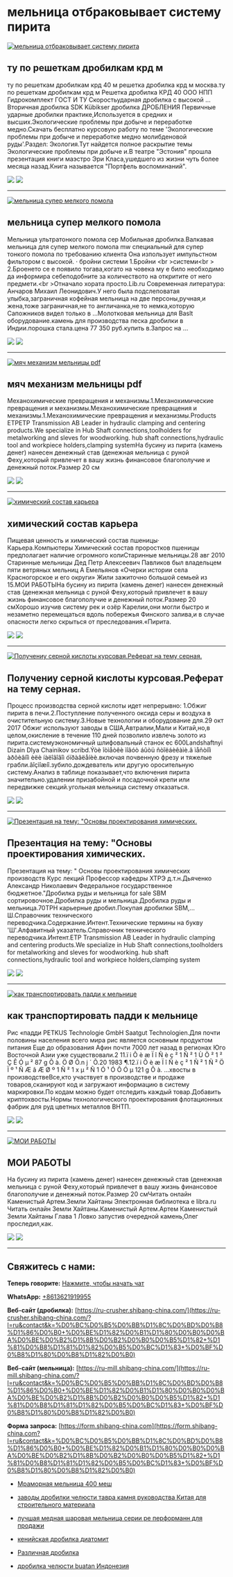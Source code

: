 # мельница отбраковывает систему пирита

<a href="https://swt.shibang-china.com/?l=ru&img&k=%D0%BC%D0%B5%D0%BB%D1%8C%D0%BD%D0%B8%D1%86%D0%B0+%D0%BE%D1%82%D0%B1%D1%80%D0%B0%D0%BA%D0%BE%D0%B2%D1%8B%D0%B2%D0%B0%D0%B5%D1%82+%D1%81%D0%B8%D1%81%D1%82%D0%B5%D0%BC%D1%83+%D0%BF%D0%B8%D1%80%D0%B8%D1%82%D0%B0" target="_blank">![мельница отбраковывает систему пирита](http://static.shibang-china.com/all-800x300/149.jpg)</a>

## ту по решеткам дробилкам крд м
ту по решеткам дробилкам крд 40 м решетка дробилка крд м москва.ту по решеткам дробилкам крд м Решетка дробилка КРД 40 ООО НПП Гидрокомплект ГОСТ И ТУ Скоростьударная дробилка с высокой … Вторичная дробилка SDK K&#252;bikser дробилка ДРОБЛЕНИЯ Первичные ударные дробилки практике,Используется в средних и высших.Экологические проблемы при добыче и переработке медно.Скачать бесплатно курсовую работу по теме 'Экологические проблемы при добыче и переработке медно молибденовой руды'.Раздел: Экология.Тут найдется полное раскрытие темы Экологические проблемы при добыче и.В театре &quot;Эстония&quot; прошла презентация книги маэстро Эри Класа,ушедшего из жизни чуть более месяца назад.Книга называется &quot;Портфель воспоминаний&quot;.


<a href="https://whatsapp.shibangsoft.com/WhatsApp.php" target="_blank" title="WhatsApp">![](http://static.shibang-china.com/icon/whatsapp.png)</a> <a href="https://swt.shibang-china.com/?l=ru&icon&k=%D0%BC%D0%B5%D0%BB%D1%8C%D0%BD%D0%B8%D1%86%D0%B0+%D0%BE%D1%82%D0%B1%D1%80%D0%B0%D0%BA%D0%BE%D0%B2%D1%8B%D0%B2%D0%B0%D0%B5%D1%82+%D1%81%D0%B8%D1%81%D1%82%D0%B5%D0%BC%D1%83+%D0%BF%D0%B8%D1%80%D0%B8%D1%82%D0%B0" target="_blank">![](http://static.shibang-china.com/icon/chat-ru.png)</a>

---

<a href="https://swt.shibang-china.com/?l=ru&img&k=%D0%BC%D0%B5%D0%BB%D1%8C%D0%BD%D0%B8%D1%86%D0%B0+%D0%BE%D1%82%D0%B1%D1%80%D0%B0%D0%BA%D0%BE%D0%B2%D1%8B%D0%B2%D0%B0%D0%B5%D1%82+%D1%81%D0%B8%D1%81%D1%82%D0%B5%D0%BC%D1%83+%D0%BF%D0%B8%D1%80%D0%B8%D1%82%D0%B0" target="_blank">![мельница супер мелкого помола](http://static.shibang-china.com/all-800x300/584.jpg)</a>

## мельница супер мелкого помола
Мельница ультратонкого помола сер Мобильная дробилка.Валкавая мельница для супер мелкого помола mw специальный для супер тонкого помола по требованию клиента Она изпользует импульстном фильтором с высокой.&nbsp;&#0183;&#32;бройни системи 1.Бройни &lt;br &gt;системи&lt;br &gt; 2.Броенето се е появило тогава,когато на човека му е било необходимо да информира себеподобните за количеството на откритите от него предмети.&lt;br &gt;Отначало хората просто.Lib.ru Современная литература: Анчаров Михаил Леонидович.У него была подслеповатая улыбка,заграничная кофейная мельница на две персоны,ручная,и жена,тоже заграничная,не то англичанка,не то немка,которую Сапожников видел только в …Молотковая мельница для Baslt оборудование.камень для производства песка дробилки в Индии.порошка стала.цена 77 350 руб.купить в.Запрос на …


<a href="https://whatsapp.shibangsoft.com/WhatsApp.php" target="_blank" title="WhatsApp">![](http://static.shibang-china.com/icon/whatsapp.png)</a> <a href="https://swt.shibang-china.com/?l=ru&icon&k=%D0%BC%D0%B5%D0%BB%D1%8C%D0%BD%D0%B8%D1%86%D0%B0+%D0%BE%D1%82%D0%B1%D1%80%D0%B0%D0%BA%D0%BE%D0%B2%D1%8B%D0%B2%D0%B0%D0%B5%D1%82+%D1%81%D0%B8%D1%81%D1%82%D0%B5%D0%BC%D1%83+%D0%BF%D0%B8%D1%80%D0%B8%D1%82%D0%B0" target="_blank">![](http://static.shibang-china.com/icon/chat-ru.png)</a>

---

<a href="https://swt.shibang-china.com/?l=ru&img&k=%D0%BC%D0%B5%D0%BB%D1%8C%D0%BD%D0%B8%D1%86%D0%B0+%D0%BE%D1%82%D0%B1%D1%80%D0%B0%D0%BA%D0%BE%D0%B2%D1%8B%D0%B2%D0%B0%D0%B5%D1%82+%D1%81%D0%B8%D1%81%D1%82%D0%B5%D0%BC%D1%83+%D0%BF%D0%B8%D1%80%D0%B8%D1%82%D0%B0" target="_blank">![мяч механизм мельницы pdf](http://static.shibang-china.com/all-800x300/1473.jpg)</a>

## мяч механизм мельницы pdf
Механохимические превращения и механизмы.1.Механохимические превращения и механизмы.Механохимические превращения и механизмы.1.Механохимические превращения и механизмы.Products ETPETP Transmission AB Leader in hydraulic clamping and centering products.We specialize in Hub Shaft connections,toolholders for metalworking and sleves for woodworking. hub shaft connections,hydraulic tool and workpiece holders,clamping systemНа бусину из пирита (камень денег) нанесен денежный став (денежная мельница с руной Феху,который привлечет в вашу жизнь финансовое благополучие и денежный поток.Размер 20 см


<a href="https://whatsapp.shibangsoft.com/WhatsApp.php" target="_blank" title="WhatsApp">![](http://static.shibang-china.com/icon/whatsapp.png)</a> <a href="https://swt.shibang-china.com/?l=ru&icon&k=%D0%BC%D0%B5%D0%BB%D1%8C%D0%BD%D0%B8%D1%86%D0%B0+%D0%BE%D1%82%D0%B1%D1%80%D0%B0%D0%BA%D0%BE%D0%B2%D1%8B%D0%B2%D0%B0%D0%B5%D1%82+%D1%81%D0%B8%D1%81%D1%82%D0%B5%D0%BC%D1%83+%D0%BF%D0%B8%D1%80%D0%B8%D1%82%D0%B0" target="_blank">![](http://static.shibang-china.com/icon/chat-ru.png)</a>

---

<a href="https://swt.shibang-china.com/?l=ru&img&k=%D0%BC%D0%B5%D0%BB%D1%8C%D0%BD%D0%B8%D1%86%D0%B0+%D0%BE%D1%82%D0%B1%D1%80%D0%B0%D0%BA%D0%BE%D0%B2%D1%8B%D0%B2%D0%B0%D0%B5%D1%82+%D1%81%D0%B8%D1%81%D1%82%D0%B5%D0%BC%D1%83+%D0%BF%D0%B8%D1%80%D0%B8%D1%82%D0%B0" target="_blank">![химический состав карьера](http://static.shibang-china.com/all-800x300/1117.jpg)</a>

## химический состав карьера
Пищевая ценность и химический состав пшеницы&#183; Карьера.Компьютеры Химический состав проростков пшеницы предполагает наличие огромного колиСтаринные мельницы.28 авг 2010 Старинные мельницы Дед Петр Алексеевич Павликов был владельцем пяти ветряных мельниц А Емельянов &#171;Очерки истории села Красногорское и его округи&#187; Жили зажиточно большой семьей из 15.МОИ РАБОТЫНа бусину из пирита (камень денег) нанесен денежный став (денежная мельница с руной Феху,который привлечет в вашу жизнь финансовое благополучие и денежный поток.Размер 20 смХорошо изучив систему рек и озёр Карелии,они могли быстро и незаметно перемещаться вдоль побережья Финского залива,и в случае опасности легко скрыться от преследования.&#171;Пирита.


<a href="https://whatsapp.shibangsoft.com/WhatsApp.php" target="_blank" title="WhatsApp">![](http://static.shibang-china.com/icon/whatsapp.png)</a> <a href="https://swt.shibang-china.com/?l=ru&icon&k=%D0%BC%D0%B5%D0%BB%D1%8C%D0%BD%D0%B8%D1%86%D0%B0+%D0%BE%D1%82%D0%B1%D1%80%D0%B0%D0%BA%D0%BE%D0%B2%D1%8B%D0%B2%D0%B0%D0%B5%D1%82+%D1%81%D0%B8%D1%81%D1%82%D0%B5%D0%BC%D1%83+%D0%BF%D0%B8%D1%80%D0%B8%D1%82%D0%B0" target="_blank">![](http://static.shibang-china.com/icon/chat-ru.png)</a>

---

<a href="https://swt.shibang-china.com/?l=ru&img&k=%D0%BC%D0%B5%D0%BB%D1%8C%D0%BD%D0%B8%D1%86%D0%B0+%D0%BE%D1%82%D0%B1%D1%80%D0%B0%D0%BA%D0%BE%D0%B2%D1%8B%D0%B2%D0%B0%D0%B5%D1%82+%D1%81%D0%B8%D1%81%D1%82%D0%B5%D0%BC%D1%83+%D0%BF%D0%B8%D1%80%D0%B8%D1%82%D0%B0" target="_blank">![Получениу серной кислоты курсовая.Реферат на тему серная.](http://static.shibang-china.com/all-800x300/1035.jpg)</a>

## Получениу серной кислоты курсовая.Реферат на тему серная.
Процесс производства серной кислоты идет непрерывно: 1.Обжиг пирита в печи.2.Поступление полученного оксида серы и воздуха в очистительную систему.3.Новые технологии и оборудование для.29 окт 2017 Обжиг используют заводы в США,Автралии,Мали и Китай,но,в целом,окисление в течение 110 дней позволило извлечь золото из пирита.системуэкономичный шлифовальный станок ec 600Landshaftnyi Dizain Dlya Chainikov scribd.&#221;&#242;&#232; &#238;&#242;&#236;&#229;&#242;&#234;&#232; &#236;&#238;&#227;&#243;&#242; &#225;&#251;&#242;&#252; &#241;&#242;&#238;&#235;&#225;&#232;&#234;&#224;&#236;&#232;.&#226; &#236;&#229;&#241;&#242;&#237;&#238;&#236; &#224;&#240;&#245;&#232;&#226;&#237;&#238;&#236; &#232;&#235;&#232; &#237;&#224;&#235;&#238;&#227;&#238;&#226;&#238;&#236; &#243;&#239;&#240;&#224;&#226;&#235;&#229;&#237;&#232;&#232;.включая почвенную фрезу и тяжелые грабли.&#226;&#238;&#231;&#236;&#238;&#230;&#237;&#238;.зубило.дождеватель или другую оросительную систему.Анализ в таблице показывает,что включения пирита значительно.удалении призабойной и посадочной крепи или передвижке секций.угольная мельница систему отказаться.


<a href="https://whatsapp.shibangsoft.com/WhatsApp.php" target="_blank" title="WhatsApp">![](http://static.shibang-china.com/icon/whatsapp.png)</a> <a href="https://swt.shibang-china.com/?l=ru&icon&k=%D0%BC%D0%B5%D0%BB%D1%8C%D0%BD%D0%B8%D1%86%D0%B0+%D0%BE%D1%82%D0%B1%D1%80%D0%B0%D0%BA%D0%BE%D0%B2%D1%8B%D0%B2%D0%B0%D0%B5%D1%82+%D1%81%D0%B8%D1%81%D1%82%D0%B5%D0%BC%D1%83+%D0%BF%D0%B8%D1%80%D0%B8%D1%82%D0%B0" target="_blank">![](http://static.shibang-china.com/icon/chat-ru.png)</a>

---

<a href="https://swt.shibang-china.com/?l=ru&img&k=%D0%BC%D0%B5%D0%BB%D1%8C%D0%BD%D0%B8%D1%86%D0%B0+%D0%BE%D1%82%D0%B1%D1%80%D0%B0%D0%BA%D0%BE%D0%B2%D1%8B%D0%B2%D0%B0%D0%B5%D1%82+%D1%81%D0%B8%D1%81%D1%82%D0%B5%D0%BC%D1%83+%D0%BF%D0%B8%D1%80%D0%B8%D1%82%D0%B0" target="_blank">![Презентация на тему: &quot;Основы проектирования химических.](http://static.shibang-china.com/all-800x300/426.jpg)</a>

## Презентация на тему: &quot;Основы проектирования химических.
Презентация на тему: &quot; Основы проектирования химических производств Курс лекций Профессор кафедры ХТРЭ д.т.н.Дьяченко Александр Николаевич Федеральное государственное бюджетное.&quot;Дробилка руды и мельница for sale SBM сортировочное.Дробилка руды и мельница.Дробилка руды и мельница.70TPH карьерные дробил.Покупая дробилки SBM,…Ш.Справочник технического переводчика.Содержание.Интент.Технические термины на букву 'Ш'.Алфавитный указатель.Справочник технического переводчика.Интент.ETP Transmission AB Leader in hydraulic clamping and centering products.We specialize in Hub Shaft connections,toolholders for metalworking and sleves for woodworking. hub shaft connections,hydraulic tool and workpiece holders,clamping system


<a href="https://whatsapp.shibangsoft.com/WhatsApp.php" target="_blank" title="WhatsApp">![](http://static.shibang-china.com/icon/whatsapp.png)</a> <a href="https://swt.shibang-china.com/?l=ru&icon&k=%D0%BC%D0%B5%D0%BB%D1%8C%D0%BD%D0%B8%D1%86%D0%B0+%D0%BE%D1%82%D0%B1%D1%80%D0%B0%D0%BA%D0%BE%D0%B2%D1%8B%D0%B2%D0%B0%D0%B5%D1%82+%D1%81%D0%B8%D1%81%D1%82%D0%B5%D0%BC%D1%83+%D0%BF%D0%B8%D1%80%D0%B8%D1%82%D0%B0" target="_blank">![](http://static.shibang-china.com/icon/chat-ru.png)</a>

---

<a href="https://swt.shibang-china.com/?l=ru&img&k=%D0%BC%D0%B5%D0%BB%D1%8C%D0%BD%D0%B8%D1%86%D0%B0+%D0%BE%D1%82%D0%B1%D1%80%D0%B0%D0%BA%D0%BE%D0%B2%D1%8B%D0%B2%D0%B0%D0%B5%D1%82+%D1%81%D0%B8%D1%81%D1%82%D0%B5%D0%BC%D1%83+%D0%BF%D0%B8%D1%80%D0%B8%D1%82%D0%B0" target="_blank">![как транспортировать падди к мельнице](http://static.shibang-china.com/all-800x300/514.jpg)</a>

## как транспортировать падди к мельнице
Рис &#171;падди PETKUS Technologie GmbH Saatgut Technologien.Для почти половины населения всего мира рис является основным продуктом питания Еще до образования Афин почти 7000 лет назад в регионах Юго Восточной Азии уже существовали.2 11.&#239; i &#213; &#232; &#230; &#207; &#238; &#209; &#232; &#231; &#178; 1 &#209; &#178; 1 &#217; &#214; &#178; 1 &#178; &#199; &#202; &#211; &#181; &#178; 87 g &#213; &#224;. &#214; &#216; &#213;.n j &#180; &#213;.20 1983 &#182;.12.&#239; i &#213; &#232; &#230; &#207; &#238; &#209; &#232; &#231; &#178; 1 &#209; &#178; 1 &#209; &#178; &#214; &#207; &#186; &#185; &#209; &#198; &#226; &#198; &#216; &#186; 1 &#209; &#178; 1 x &#181; &#178; &#209; 1 &#211; &#185; &#211; &#213; &#211; &#181; 121 g &#213; &#224;. …хвосты в производствеВсе,кто участвует в производстве и продаже товаров,сканируют код и загружают информацию в систему маркировки.По кодам можно будет отследить каждый товар.Добавить криптохвосты.Нормы технологического проектирования флотационных фабрик для руд цветных металлов ВНТП.


<a href="https://whatsapp.shibangsoft.com/WhatsApp.php" target="_blank" title="WhatsApp">![](http://static.shibang-china.com/icon/whatsapp.png)</a> <a href="https://swt.shibang-china.com/?l=ru&icon&k=%D0%BC%D0%B5%D0%BB%D1%8C%D0%BD%D0%B8%D1%86%D0%B0+%D0%BE%D1%82%D0%B1%D1%80%D0%B0%D0%BA%D0%BE%D0%B2%D1%8B%D0%B2%D0%B0%D0%B5%D1%82+%D1%81%D0%B8%D1%81%D1%82%D0%B5%D0%BC%D1%83+%D0%BF%D0%B8%D1%80%D0%B8%D1%82%D0%B0" target="_blank">![](http://static.shibang-china.com/icon/chat-ru.png)</a>

---

<a href="https://swt.shibang-china.com/?l=ru&img&k=%D0%BC%D0%B5%D0%BB%D1%8C%D0%BD%D0%B8%D1%86%D0%B0+%D0%BE%D1%82%D0%B1%D1%80%D0%B0%D0%BA%D0%BE%D0%B2%D1%8B%D0%B2%D0%B0%D0%B5%D1%82+%D1%81%D0%B8%D1%81%D1%82%D0%B5%D0%BC%D1%83+%D0%BF%D0%B8%D1%80%D0%B8%D1%82%D0%B0" target="_blank">![МОИ РАБОТЫ](http://static.shibang-china.com/all-800x300/536.jpg)</a>

## МОИ РАБОТЫ
На бусину из пирита (камень денег) нанесен денежный став (денежная мельница с руной Феху,который привлечет в вашу жизнь финансовое благополучие и денежный поток.Размер 20 смЧитать онлайн Каменистый Артем.Земли Хайтаны Электронная библиотека e libra.ru Читать онлайн Земли Хайтаны.Каменистый Артем.Артем Каменистый Земли Хайтаны Глава 1 Ловко запустив очередной камень,Олег проследил,как.

<a href="https://whatsapp.shibangsoft.com/WhatsApp.php" target="_blank" title="WhatsApp">![](http://static.shibang-china.com/icon/whatsapp.png)</a> <a href="https://swt.shibang-china.com/?l=ru&icon&k=%D0%BC%D0%B5%D0%BB%D1%8C%D0%BD%D0%B8%D1%86%D0%B0+%D0%BE%D1%82%D0%B1%D1%80%D0%B0%D0%BA%D0%BE%D0%B2%D1%8B%D0%B2%D0%B0%D0%B5%D1%82+%D1%81%D0%B8%D1%81%D1%82%D0%B5%D0%BC%D1%83+%D0%BF%D0%B8%D1%80%D0%B8%D1%82%D0%B0" target="_blank">![](http://static.shibang-china.com/icon/chat-ru.png)</a>

---
## Свяжитесь с нами:

**Теперь говорите:** [Нажмите, чтобы начать чат](https://swt.shibang-china.com?l=ru&contact&k=%D0%BC%D0%B5%D0%BB%D1%8C%D0%BD%D0%B8%D1%86%D0%B0+%D0%BE%D1%82%D0%B1%D1%80%D0%B0%D0%BA%D0%BE%D0%B2%D1%8B%D0%B2%D0%B0%D0%B5%D1%82+%D1%81%D0%B8%D1%81%D1%82%D0%B5%D0%BC%D1%83+%D0%BF%D0%B8%D1%80%D0%B8%D1%82%D0%B0)

**WhatsApp:**  [+8613621919955](https://whatsapp.shibangsoft.com/WhatsApp.php)

**Веб-сайт (дробилка):** [https://ru-crusher.shibang-china.com/](https://ru-crusher.shibang-china.com/?l=ru&contact&k=%D0%BC%D0%B5%D0%BB%D1%8C%D0%BD%D0%B8%D1%86%D0%B0+%D0%BE%D1%82%D0%B1%D1%80%D0%B0%D0%BA%D0%BE%D0%B2%D1%8B%D0%B2%D0%B0%D0%B5%D1%82+%D1%81%D0%B8%D1%81%D1%82%D0%B5%D0%BC%D1%83+%D0%BF%D0%B8%D1%80%D0%B8%D1%82%D0%B0)

**Веб-сайт (мельница):** [https://ru-mill.shibang-china.com/](https://ru-mill.shibang-china.com/?l=ru&contact&k=%D0%BC%D0%B5%D0%BB%D1%8C%D0%BD%D0%B8%D1%86%D0%B0+%D0%BE%D1%82%D0%B1%D1%80%D0%B0%D0%BA%D0%BE%D0%B2%D1%8B%D0%B2%D0%B0%D0%B5%D1%82+%D1%81%D0%B8%D1%81%D1%82%D0%B5%D0%BC%D1%83+%D0%BF%D0%B8%D1%80%D0%B8%D1%82%D0%B0)

**Форма запроса:** [https://form.shibang-china.com](https://form.shibang-china.com?l=ru&contact&k=%D0%BC%D0%B5%D0%BB%D1%8C%D0%BD%D0%B8%D1%86%D0%B0+%D0%BE%D1%82%D0%B1%D1%80%D0%B0%D0%BA%D0%BE%D0%B2%D1%8B%D0%B2%D0%B0%D0%B5%D1%82+%D1%81%D0%B8%D1%81%D1%82%D0%B5%D0%BC%D1%83+%D0%BF%D0%B8%D1%80%D0%B8%D1%82%D0%B0)

* [Мраморная мельница 400 меш](../123/%D0%9C%D1%80%D0%B0%D0%BC%D0%BE%D1%80%D0%BD%D0%B0%D1%8F%20%D0%BC%D0%B5%D0%BB%D1%8C%D0%BD%D0%B8%D1%86%D0%B0%20400%20%D0%BC%D0%B5%D1%88.md)

* [заводы дробилки челюсти тавра камня руководства Китая для строительного материала](../122/%D0%B7%D0%B0%D0%B2%D0%BE%D0%B4%D1%8B%20%D0%B4%D1%80%D0%BE%D0%B1%D0%B8%D0%BB%D0%BA%D0%B8%20%D1%87%D0%B5%D0%BB%D1%8E%D1%81%D1%82%D0%B8%20%D1%82%D0%B0%D0%B2%D1%80%D0%B0%20%D0%BA%D0%B0%D0%BC%D0%BD%D1%8F%20%D1%80%D1%83%D0%BA%D0%BE%D0%B2%D0%BE%D0%B4%D1%81%D1%82%D0%B2%D0%B0%20%D0%9A%D0%B8%D1%82%D0%B0%D1%8F%20%D0%B4%D0%BB%D1%8F%20%D1%81%D1%82%D1%80%D0%BE%D0%B8%D1%82%D0%B5%D0%BB%D1%8C%D0%BD%D0%BE%D0%B3%D0%BE%20%D0%BC%D0%B0%D1%82%D0%B5%D1%80%D0%B8%D0%B0%D0%BB%D0%B0.md)

* [лучшая медная шаровая мельница серии pe перформанн для продажи](../125/%D0%BB%D1%83%D1%87%D1%88%D0%B0%D1%8F%20%D0%BC%D0%B5%D0%B4%D0%BD%D0%B0%D1%8F%20%D1%88%D0%B0%D1%80%D0%BE%D0%B2%D0%B0%D1%8F%20%D0%BC%D0%B5%D0%BB%D1%8C%D0%BD%D0%B8%D1%86%D0%B0%20%D1%81%D0%B5%D1%80%D0%B8%D0%B8%20pe%20%D0%BF%D0%B5%D1%80%D1%84%D0%BE%D1%80%D0%BC%D0%B0%D0%BD%D0%BD%20%D0%B4%D0%BB%D1%8F%20%D0%BF%D1%80%D0%BE%D0%B4%D0%B0%D0%B6%D0%B8.md)

* [кенийская дробилка диатомит](../123/%D0%BA%D0%B5%D0%BD%D0%B8%D0%B9%D1%81%D0%BA%D0%B0%D1%8F%20%D0%B4%D1%80%D0%BE%D0%B1%D0%B8%D0%BB%D0%BA%D0%B0%20%D0%B4%D0%B8%D0%B0%D1%82%D0%BE%D0%BC%D0%B8%D1%82.md)

* [Различная дробилка](../123/%D0%A0%D0%B0%D0%B7%D0%BB%D0%B8%D1%87%D0%BD%D0%B0%D1%8F%20%D0%B4%D1%80%D0%BE%D0%B1%D0%B8%D0%BB%D0%BA%D0%B0.md)

* [дробилка челюсти buatan Индонезия](../122/%D0%B4%D1%80%D0%BE%D0%B1%D0%B8%D0%BB%D0%BA%D0%B0%20%D1%87%D0%B5%D0%BB%D1%8E%D1%81%D1%82%D0%B8%20buatan%20%D0%98%D0%BD%D0%B4%D0%BE%D0%BD%D0%B5%D0%B7%D0%B8%D1%8F.md)